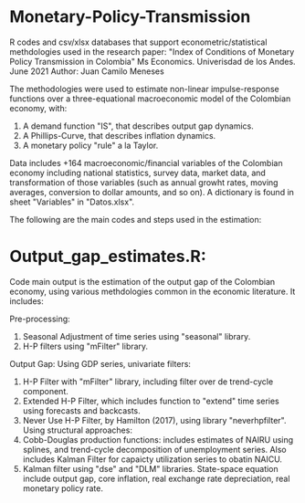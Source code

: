 # Monetary-Policy-Transmission
R codes and csv/xlsx databases that support econometric/statistical methdologies used in the research paper: "Index of Conditions of Monetary Policy Transmission in Colombia"
Ms Economics. Univerisdad de los Andes.
June 2021
Author: Juan Camilo Meneses

The methodologies were used to estimate non-linear impulse-response functions over a three-equational macroeconomic model of the Colombian economy, with:

1. A demand function "IS", that describes output gap dynamics.
2. A Phillips-Curve, that describes inflation dynamics.
3. A monetary policy "rule" a la Taylor.    

Data includes +164 macroeconomic/financial variables of the Colombian economy including national statistics, survey data, market data, and transformation of those variables (such as annual growht rates, moving averages, conversion to dollar amounts, and so on). A dictionary is found in sheet "Variables" in "Datos.xlsx".

The following are the main codes and steps used in the estimation:

# Output_gap_estimates.R: 
Code main output is the estimation of the output gap of the Colombian economy, using various methdologies common in the economic literature. It includes:

Pre-processing: 
1. Seasonal Adjustment of time series using "seasonal" library. 
2. H-P filters using "mFilter" library.

Output Gap: 
Using GDP series, univariate filters:
1. H-P Filter with "mFilter" library, including filter over de trend-cycle component.
2. Extended H-P Filter, which includes function to "extend" time series using forecasts and backcasts.
3. Never Use H-P Filter, by Hamilton (2017), using library "neverhpfilter".
Using structural approaches:
1. Cobb-Douglas production functions: includes estimates of NAIRU using splines, and trend-cycle decomposition of unemployment series. Also includes Kalman Filter for capaicty utilization series to obatin NAICU.
2. Kalman filter using "dse" and "DLM" libraries. State-space equation include output gap, core inflation, real exchange rate depreciation, real monetary policy rate.

# 

